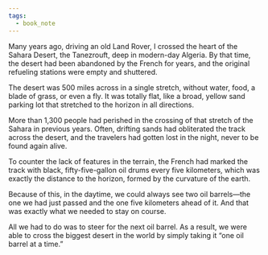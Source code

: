 ```yaml
---
tags:
  - book_note
---
```


Many years ago, driving an old Land Rover, I crossed the heart of the Sahara Desert, the Tanezrouft, deep in modern-day Algeria. By that time, the desert had been abandoned by the French for years, and the original refueling stations were empty and shuttered.

The desert was 500 miles across in a single stretch, without water, food, a blade of grass, or even a fly. It was totally flat, like a broad, yellow sand parking lot that stretched to the horizon in all directions.

More than 1,300 people had perished in the crossing of that stretch of the Sahara in previous years. Often, drifting sands had obliterated the track across the desert, and the travelers had gotten lost in the night, never to be found again alive.

To counter the lack of features in the terrain, the French had marked the track with black, fifty-five-gallon oil drums every five kilometers, which was exactly the distance to the horizon, formed by the curvature of the earth.

Because of this, in the daytime, we could always see two oil barrels—the one we had just passed and the one five kilometers ahead of it. And that was exactly what we needed to stay on course.

All we had to do was to steer for the next oil barrel. As a result, we were able to cross the biggest desert in the world by simply taking it “one oil barrel at a time.”